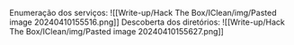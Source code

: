 Enumeração dos serviços:
![[Write-up/Hack The Box/IClean/img/Pasted image 20240410155516.png]]
Descoberta dos diretórios:
![[Write-up/Hack The Box/IClean/img/Pasted image 20240410155627.png]]